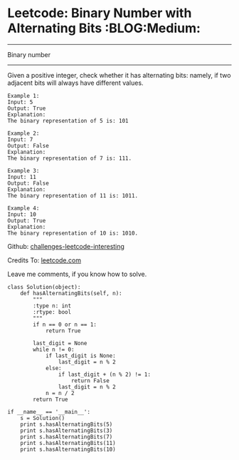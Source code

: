# Leetcode: Binary Number with Alternating Bits     :BLOG:Medium:


---

Binary number  

---

Given a positive integer, check whether it has alternating bits: namely, if two adjacent bits will always have different values.  

    Example 1:
    Input: 5
    Output: True
    Explanation:
    The binary representation of 5 is: 101

    Example 2:
    Input: 7
    Output: False
    Explanation:
    The binary representation of 7 is: 111.

    Example 3:
    Input: 11
    Output: False
    Explanation:
    The binary representation of 11 is: 1011.

    Example 4:
    Input: 10
    Output: True
    Explanation:
    The binary representation of 10 is: 1010.

Github: [challenges-leetcode-interesting](https://github.com/DennyZhang/challenges-leetcode-interesting/tree/master/binary-number-with-alternating-bits)  

Credits To: [leetcode.com](https://leetcode.com/problems/binary-number-with-alternating-bits/description/)  

Leave me comments, if you know how to solve.  

    class Solution(object):
        def hasAlternatingBits(self, n):
            """
            :type n: int
            :rtype: bool
            """
            if n == 0 or n == 1:
                return True
    
            last_digit = None
            while n != 0:
                if last_digit is None:
                    last_digit = n % 2
                else:
                    if last_digit + (n % 2) != 1:
                        return False
                    last_digit = n % 2
                n = n / 2
            return True
    
    if __name__ == '__main__':
        s = Solution()
        print s.hasAlternatingBits(5)
        print s.hasAlternatingBits(3)
        print s.hasAlternatingBits(7)
        print s.hasAlternatingBits(11)
        print s.hasAlternatingBits(10)